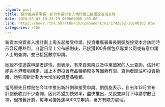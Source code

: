 ```yaml
---
layout: post
title: 投資推廣署署長：新資本投資者入境計劃已接獲逾百個查詢
date: 2024-03-03 13:35:29.000000000 +08:00
link: https://news.rthk.hk/rthk/ch/component/k2/1742852-20240303.htm
categories: rthk
---
```


新資本投資者入境計劃上周五起接受申請。投資推廣署署長劉凱旋接受本台訪問時形容反應熱烈，自當日早上公布細則後，已接獲100多個包括專業公司或有意申請人士的查詢，並已接獲數宗申請。

她說不便透露申請者詳情，但表示，有來自東南亞及中東國家的人士查詢，估計可能與本港環境穩定，加上本港投資產品種類較多等因素有關。查詢者關注可投資範疇，她強調新計劃大大增加投資產品種類。

當局原先目標是在今年中推出新計劃和接受申請。劉凱旋表示，自去年12月宣布計劃後收到不少查詢，因此希望加快效率，盡快推出，又說並無訂下申請宗數目標，但按舊計劃，每年可接獲達4000宗申請，署方有能力處理。
